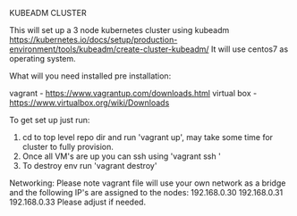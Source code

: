 KUBEADM CLUSTER

This will set up a 3 node kubernetes cluster using kubeadm https://kubernetes.io/docs/setup/production-environment/tools/kubeadm/create-cluster-kubeadm/
It will use centos7 as operating system. 

What will you need installed pre installation:

vagrant - https://www.vagrantup.com/downloads.html
virtual box - https://www.virtualbox.org/wiki/Downloads

To get set up just run:

1. cd to top level repo dir and run 'vagrant up', may take some time for cluster to fully provision.
2. Once all VM's are up you can ssh using 'vagrant ssh <host-name>'
3. To destroy env run 'vagrant destroy'


Networking:
Please note vagrant file will use your own network as a bridge and the following IP's are assigned to the nodes:
192.168.0.30
192.168.0.31
192.168.0.33
Please adjust if needed.
